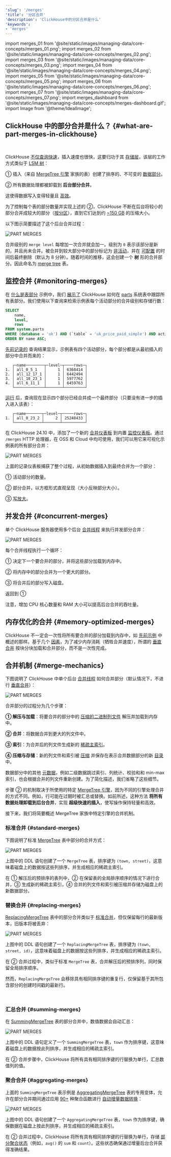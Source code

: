 ```yaml
---
'slug': '/merges'
'title': '分区合并'
'description': 'ClickHouse中的分区合并是什么'
'keywords':
- 'merges'
---
```


import merges_01 from '@site/static/images/managing-data/core-concepts/merges_01.png';
import merges_02 from '@site/static/images/managing-data/core-concepts/merges_02.png';
import merges_03 from '@site/static/images/managing-data/core-concepts/merges_03.png';
import merges_04 from '@site/static/images/managing-data/core-concepts/merges_04.png';
import merges_05 from '@site/static/images/managing-data/core-concepts/merges_05.png';
import merges_06 from '@site/static/images/managing-data/core-concepts/merges_06.png';
import merges_07 from '@site/static/images/managing-data/core-concepts/merges_07.png';
import merges_dashboard from '@site/static/images/managing-data/core-concepts/merges-dashboard.gif';
import Image from '@theme/IdealImage';

## ClickHouse 中的部分合并是什么？ {#what-are-part-merges-in-clickhouse}

<br/>

ClickHouse [不仅查询快速](/concepts/why-clickhouse-is-so-fast)，插入速度也很快，这要归功于其 [存储层](https://www.vldb.org/pvldb/vol17/p3731-schulze.pdf)，该层的工作方式类似于 [LSM 树](https://en.wikipedia.org/wiki/Log-structured_merge-tree)：

① 插入（来自 [MergeTree 引擎](/engines/table-engines/mergetree-family) 家族的表）创建了排序的、不可变的 [数据部分](/parts)。

② 所有数据处理都被卸载到 **后台部分合并**。

这使得数据写入变得轻量且 [高效](/concepts/why-clickhouse-is-so-fast#storage-layer-concurrent-inserts-are-isolated-from-each-other)。

为了控制每个表的部分数量并实现上述的 ②，ClickHouse 不断在后台将较小的部分合并成较大的部分（[按分区](/partitions#per-partition-merges)），直到它们达到约 [~150 GB](/operations/settings/merge-tree-settings#max_bytes_to_merge_at_max_space_in_pool) 的压缩大小。

以下图示简要描述了这个后台合并过程：

<Image img={merges_01} size="lg" alt='PART MERGES'/>

<br/>

合并级别的 `merge level` 每增加一次合并就会加一。级别为 `0` 表示该部分是新的，并且尚未合并。被合并到较大部分中的部分标记为 [非活动](/operations/system-tables/parts)，并在 [可配置](/operations/settings/merge-tree-settings#old_parts_lifetime) 的时间后最终删除（默认为 8 分钟）。随着时间的推移，这会创建一个 **树** 形的合并部分。因此命名为 [merge tree](/engines/table-engines/mergetree-family) 表。

## 监控合并 {#monitoring-merges}

在 [什么是表部分](/parts) 示例中，我们 [展示了](/parts#monitoring-table-parts) ClickHouse 如何在 [parts](/operations/system-tables/parts) 系统表中跟踪所有表部分。我们使用以下查询来检索示例表每个活动部分的合并级别和存储行数：
```sql
SELECT
    name,
    level,
    rows
FROM system.parts
WHERE (database = 'uk') AND (`table` = 'uk_price_paid_simple') AND active
ORDER BY name ASC;
```

[先前记录的](/parts#monitoring-table-parts) 查询结果显示，示例表有四个活动部分，每个部分都是从最初插入的部分中合并而来的：
```response
   ┌─name────────┬─level─┬────rows─┐
1. │ all_0_5_1   │     1 │ 6368414 │
2. │ all_12_17_1 │     1 │ 6442494 │
3. │ all_18_23_1 │     1 │ 5977762 │
4. │ all_6_11_1  │     1 │ 6459763 │
   └─────────────┴───────┴─────────┘
```

[运行](https://sql.clickhouse.com/?query=U0VMRUNUCiAgICBuYW1lLAogICAgbGV2ZWwsCiAgICByb3dzCkZST00gc3lzdGVtLnBhcnRzCldIRVJFIChkYXRhYmFzZSA9ICd1aycpIEFORCAoYHRhYmxlYCA9ICd1a19wcmljZV9wYWlkX3NpbXBsZScpIEFORCBhY3RpdmUKT1JERVIgQlkgbmFtZSBBU0M7&run_query=true&tab=results) 后，查询现在显示四个部分已经合并成一个最终部分（只要没有进一步的插入进入该表）：

```response
   ┌─name───────┬─level─┬─────rows─┐
1. │ all_0_23_2 │     2 │ 25248433 │
   └────────────┴───────┴──────────┘
```

在 ClickHouse 24.10 中，添加了一个新的 [合并仪表板](https://presentations.clickhouse.com/2024-release-24.10/index.html#17) 到内置 [监控仪表板](https://clickhouse.com/blog/common-issues-you-can-solve-using-advanced-monitoring-dashboards)。通过 `/merges` HTTP 处理器，在 OSS 和 Cloud 中均可使用，我们可以用它来可视化示例表的所有部分合并：

<Image img={merges_dashboard} size="lg" alt='PART MERGES'/>

<br/>

上面的记录仪表板捕获了整个过程，从初始数据插入到最终合并为一个部分：

① 活动部分的数量。

② 部分合并，以方框形式直观呈现（大小反映部分大小）。

③ [写放大](https://en.wikipedia.org/wiki/Write_amplification)。

## 并发合并 {#concurrent-merges}

单个 ClickHouse 服务器使用多个后台 [合并线程](/operations/server-configuration-parameters/settings#background_pool_size) 来执行并发部分合并：

<Image img={merges_02} size="lg" alt='PART MERGES'/>

<br/>

每个合并线程执行一个循环：

① 决定下一个要合并的部分，并将这些部分加载到内存中。

② 将内存中的部分合并为一个更大的部分。

③ 将合并后的部分写入磁盘。

返回到 ①

注意，增加 CPU 核心数量和 RAM 大小可以提高后台合并的吞吐量。

## 内存优化的合并 {#memory-optimized-merges}

ClickHouse 不一定会一次性将所有要合并的部分加载到内存中，如 [先前示例](/merges#concurrent-merges) 中概述的那样。基于几个 [因素](https://github.com/ClickHouse/ClickHouse/blob/bf37120c925ed846ae5cd72cd51e6340bebd2918/src/Storages/MergeTree/MergeTreeSettings.cpp#L210)，为了减少内存消耗（牺牲合并速度），所谓的 [垂直合并](https://github.com/ClickHouse/ClickHouse/blob/bf37120c925ed846ae5cd72cd51e6340bebd2918/src/Storages/MergeTree/MergeTreeSettings.cpp#L209) 按块分块加载和合并部分，而不是一次性完成。

## 合并机制 {#merge-mechanics}

下图说明了 ClickHouse 中单个后台 [合并线程](/merges#concurrent-merges) 如何合并部分（默认情况下，不进行 [垂直合并](/merges#memory-optimized-merges)）：

<Image img={merges_03} size="lg" alt='PART MERGES'/>

<br/>

合并部分的过程分为几个步骤：

**① 解压与加载**：将要合并的部分中的 [压缩的二进制列文件](/parts#what-are-table-parts-in-clickhouse) 解压并加载到内存中。

**② 合并**：将数据合并到更大的列文件中。

**③ 索引**：为合并后的列文件生成新的 [稀疏主索引](/guides/best-practices/sparse-primary-indexes)。

**④ 压缩与存储**：新的列文件和索引被 [压缩](/sql-reference/statements/create/table#column_compression_codec) 并保存在表示合并数据部分的新 [目录](/parts#what-are-table-parts-in-clickhouse) 中。

数据部分中的其他 [元数据](/parts)，例如二级数据跳过索引、列统计、校验和和 min-max 索引，也会根据合并的列文件重新创建。为了简化描述，我们省略了这些细节。

步骤 ② 的机制取决于所使用的特定 [MergeTree 引擎](/engines/table-engines/mergetree-family)，因为不同的引擎处理合并的方式不同。例如，行可能在过期时被汇总或替换。如前所述，这种方法 **将所有数据处理卸载到后台合并**，实现 **超级快速的插入**，使写操作保持轻量和高效。

接下来，我们将简要概述 MergeTree 家族中特定引擎的合并机制。

### 标准合并 {#standard-merges}

下图说明了标准 [MergeTree](/engines/table-engines/mergetree-family/mergetree) 表中部分的合并方式：

<Image img={merges_04} size="lg" alt='PART MERGES'/>

<br/>

上图中的 DDL 语句创建了一个 `MergeTree` 表，排序键为 `(town, street)`，这意味着磁盘上的数据按这些列排序，并生成相应的稀疏主索引。

在 ① 解压后的预排序的表列中，② 在保留表的全局排序顺序的情况下进行合并，③ 生成新的稀疏主索引，④ 合并的列文件和索引被压缩并存储为磁盘上的新数据部分。

### 替换合并 {#replacing-merges}

[ReplacingMergeTree](/engines/table-engines/mergetree-family/replacingmergetree) 表中的部分合并类似于 [标准合并](/merges#standard-merges)，但仅保留每行的最新版本，旧版本将被丢弃：

<Image img={merges_05} size="lg" alt='PART MERGES'/>

<br/>

上图中的 DDL 语句创建了一个 `ReplacingMergeTree` 表，排序键为 `(town, street, id)`，这意味着磁盘上的数据按这些列排序，并生成相应的稀疏主索引。

在 ② 合并过程中，类似于标准 `MergeTree` 表，合并解压后的预排序列，同时保留全局排序顺序。

然而，`ReplacingMergeTree` 会移除具有相同排序键的重复行，仅保留基于其所包含部分的创建时间戳的最新行。

<br/>

### 汇总合并 {#summing-merges}

在 [SummingMergeTree](/engines/table-engines/mergetree-family/summingmergetree) 表的部分合并中，数值数据会自动汇总：

<Image img={merges_06} size="lg" alt='PART MERGES'/>

<br/>

上图中的 DDL 语句定义了一个 `SummingMergeTree` 表，`town` 作为排序键，这意味着磁盘上的数据按此列排序，并生成相应的稀疏主索引。

在 ② 合并步骤中，ClickHouse 将所有具有相同排序键的行替换为单行，汇总数值列的值。

### 聚合合并 {#aggregating-merges}

上面的 `SummingMergeTree` 表示例是 [AggregatingMergeTree](/engines/table-engines/mergetree-family/aggregatingmergetree) 表的专用变体，允许在部分合并期间通过应用 [90+](https://sql-reference/aggregate-functions/reference) 种聚合函数进行 [自动增量数据转换](https://www.youtube.com/watch?v=QDAJTKZT8y4)：

<Image img={merges_07} size="lg" alt='PART MERGES'/>

<br/>

上图中的 DDL 语句创建了一个 `AggregatingMergeTree` 表，`town` 作为排序键，确保数据在磁盘上按此列排序，并生成相应的稀疏主索引。

在 ② 合并过程中，ClickHouse 将所有具有相同排序键的行替换为单行，存储 [部分聚合状态](https://clickhouse.com/blog/clickhouse_vs_elasticsearch_mechanics_of_count_aggregations#-multi-core-parallelization)（例如，`avg()` 的 `sum` 和 `count`）。这些状态确保通过增量后台合并获得准确结果。
